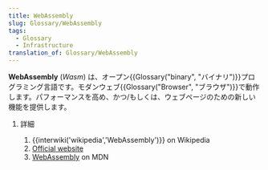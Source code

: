 ```yaml
---
title: WebAssembly
slug: Glossary/WebAssembly
tags:
  - Glossary
  - Infrastructure
translation_of: Glossary/WebAssembly
---
```

**WebAssembly** (_Wasm_) は、オープン{{Glossary("binary", "バイナリ")}}プログラミング言語です。モダンウェブ{{Glossary("Browser", "ブラウザ")}}で動作します。パフォーマンスを高め、かつ/もしくは、ウェブページのための新しい機能を提供します。

1.  詳細

    1.  {{interwiki('wikipedia','WebAssembly')}} on Wikipedia
    2.  [Official website](https://webassembly.org/)
    3.  [WebAssembly](/ja/docs/WebAssembly) on MDN
